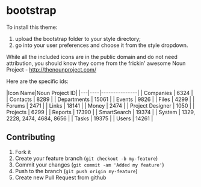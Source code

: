 bootstrap
=========

To install this theme:

1.  upload the bootstrap folder to your style directory;
1.  go into your user preferences and choose it from the style dropdown.

While all the included icons are in the public domain and do not need attribution, you should know they come from the frickin' awesome Noun Project - http://thenounproject.com/

Here are the specific ids:

|Icon Name|Noun Project ID|
|---|----|---------------|
| Companies | 6324 |
| Contacts | 8289 |
| Departments | 15061 |
| Events | 9826 |
| Files | 4299 |
| Forums | 2471 |
| Links | 18141 |
| Money | 2474 |
| Project Designer | 1050 |
| Projects | 6299 |
| Reports | 17390 |
| SmartSearch | 19374 |
| System | 1329, 2228, 2474, 4684, 8656 |
| Tasks | 19375 |
| Users | 14261 |

## Contributing

1. Fork it
2. Create your feature branch (`git checkout -b my-feature`)
3. Commit your changes (`git commit -am 'Added my feature'`)
4. Push to the branch (`git push origin my-feature`)
5. Create new Pull Request from github
